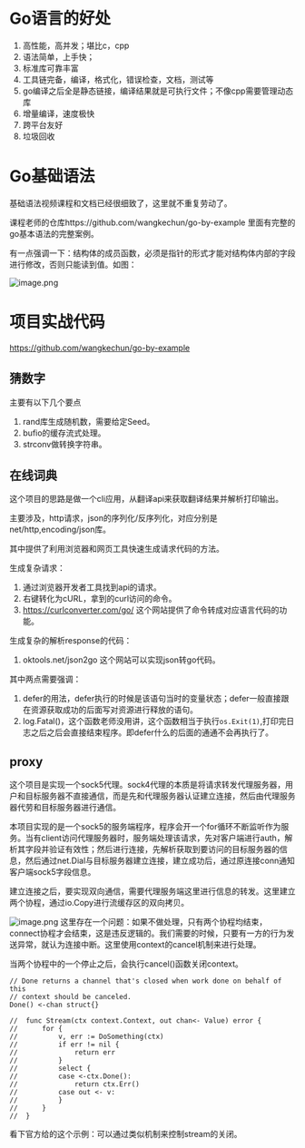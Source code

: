 # Go语言的好处

1. 高性能，高并发；堪比c，cpp
2. 语法简单，上手快；
3. 标准库可靠丰富
4. 工具链完备，编译，格式化，错误检查，文档，测试等
5. go编译之后全是静态链接，编译结果就是可执行文件；不像cpp需要管理动态库
6. 增量编译，速度极快
7. 跨平台友好
8. 垃圾回收

# Go基础语法
基础语法视频课程和文档已经很细致了，这里就不重复劳动了。

课程老师的仓库https://github.com/wangkechun/go-by-example 里面有完整的go基本语法的完整案例。

有一点强调一下：结构体的成员函数，必须是指针的形式才能对结构体内部的字段进行修改，否则只能读到值。如图：

![image.png](https://p3-juejin.byteimg.com/tos-cn-i-k3u1fbpfcp/8e4d16ad2ca14dc3b58288af64dc4437~tplv-k3u1fbpfcp-watermark.image?)

# 项目实战代码
https://github.com/wangkechun/go-by-example
## 猜数字
主要有以下几个要点
1. rand库生成随机数，需要给定Seed。
2. bufio的缓存流式处理。
3. strconv做转换字符串。

## 在线词典
这个项目的思路是做一个cli应用，从翻译api来获取翻译结果并解析打印输出。

主要涉及，http请求，json的序列化/反序列化，对应分别是net/http,encoding/json库。

其中提供了利用浏览器和网页工具快速生成请求代码的方法。

生成复杂请求：
1. 通过浏览器开发者工具找到api的请求。
2. 右键转化为cURL，拿到的curl访问的命令。
3. https://curlconverter.com/go/ 这个网站提供了命令转成对应语言代码的功能。

生成复杂的解析response的代码：
1. oktools.net/json2go 这个网站可以实现json转go代码。

其中两点需要强调：
1. defer的用法，defer执行的时候是该语句当时的变量状态；defer一般直接跟在资源获取成功的后面写对资源进行释放的语句。
2. log.Fatal()，这个函数老师没用讲，这个函数相当于执行`os.Exit(1)`,打印完日志之后之后会直接结束程序。即defer什么的后面的通通不会再执行了。

## proxy
这个项目是实现一个sock5代理。sock4代理的本质是将请求转发代理服务器，用户和目标服务器不直接通信，而是先和代理服务器认证建立连接，然后由代理服务器代劳和目标服务器进行通信。

本项目实现的是一个sock5的服务端程序，程序会开一个for循环不断监听作为服务。当有client访问代理服务器时，服务端处理该请求，先对客户端进行auth，解析其字段并验证有效性；然后进行连接，先解析获取到要访问的目标服务器的信息，然后通过net.Dial与目标服务器建立连接，建立成功后，通过原连接conn通知客户端sock5字段信息。

建立连接之后，要实现双向通信，需要代理服务端这里进行信息的转发。这里建立两个协程，通过io.Copy进行流缓存区的双向拷贝。

![image.png](https://p6-juejin.byteimg.com/tos-cn-i-k3u1fbpfcp/1147310e3ff14fb4afcac5c47a718a24~tplv-k3u1fbpfcp-watermark.image?)
这里存在一个问题：如果不做处理，只有两个协程均结束，connect协程才会结束，这是违反逻辑的。我们需要的时候，只要有一方的行为发送异常，就认为连接中断。这里使用context的cancel机制来进行处理。

当两个协程中的一个停止之后，会执行cancel()函数关闭context。
```
// Done returns a channel that's closed when work done on behalf of this
// context should be canceled.
Done() <-chan struct{}

//  func Stream(ctx context.Context, out chan<- Value) error {
//  	for {
//  		v, err := DoSomething(ctx)
//  		if err != nil {
//  			return err
//  		}
//  		select {
//  		case <-ctx.Done():
//  			return ctx.Err()
//  		case out <- v:
//  		}
//  	}
//  }
```
看下官方给的这个示例：可以通过类似机制来控制stream的关闭。